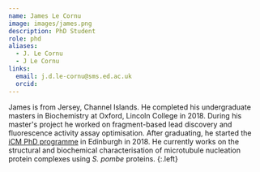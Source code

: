 ```yaml
---
name: James Le Cornu
image: images/james.png
description: PhD Student
role: phd
aliases:
  - J. Le Cornu
  - J Le Cornu
links:
  email: j.d.le-cornu@sms.ed.ac.uk
  orcid:
---
```


James is from Jersey, Channel Islands. He completed his undergraduate masters in Biochemistry at Oxford, Lincoln College in 2018. During his master's project he worked on fragment-based lead discovery and fluorescence activity assay optimisation. After graduating, he started the [iCM PhD programme](https://www.wcb.ed.ac.uk/iCMPhD) in Edinburgh in 2018. He currently works on the structural and biochemical characterisation of microtubule nucleation protein complexes using *S. pombe* proteins.
{:.left}
